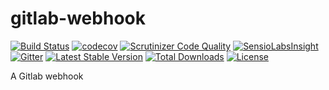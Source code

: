 # gitlab-webhook

[![Build Status](https://travis-ci.org/eustatos/gitlab-webhook.svg?branch=master)](https://travis-ci.org/eustatos/gitlab-webhook) [![codecov](https://codecov.io/gh/eustatos/gitlab-webhook/branch/master/graph/badge.svg)](https://codecov.io/gh/eustatos/gitlab-webhook)
[![Scrutinizer Code Quality](https://scrutinizer-ci.com/g/eustatos/gitlab-webhook/badges/quality-score.png?b=master)](https://scrutinizer-ci.com/g/eustatos/gitlab-webhook/?branch=master)
[![SensioLabsInsight](https://insight.sensiolabs.com/projects/e89f0791-312e-48fa-8a90-6b08aeecaffd/mini.png)](https://insight.sensiolabs.com/projects/e89f0791-312e-48fa-8a90-6b08aeecaffd)
[![Gitter](https://badges.gitter.im/gitterHQ/developers.svg)](https://gitter.im/eustatos-gitlab-webhook?utm_source=badge&utm_medium=badge&utm_campaign=pr-badge)
[![Latest Stable Version](https://poser.pugx.org/eustatos/gitlab-webhook/v/stable)](https://packagist.org/packages/eustatos/gitlab-webhook)
[![Total Downloads](https://poser.pugx.org/eustatos/gitlab-webhook/downloads)](https://packagist.org/packages/eustatos/gitlab-webhook)
[![License](https://poser.pugx.org/eustatos/gitlab-webhook/license)](https://packagist.org/packages/eustatos/gitlab-webhook)

A Gitlab webhook
